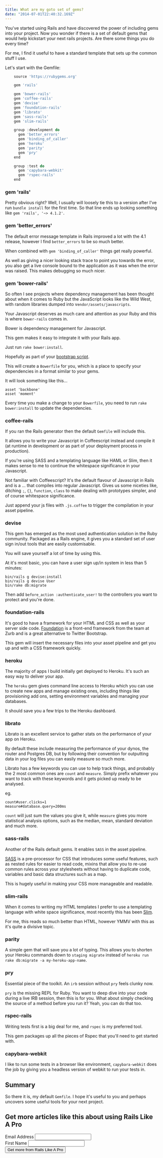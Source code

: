 ```yaml
---
title: What are my goto set of gems?
date: "2014-07-01T22:40:32.169Z"
---
```


You've started using Rails and have discovered the power of including gems into your project. Now you wonder if there is a set of default gems that would help kickstart your next rails projects. Are there some things you do every time?

For me, I find it useful to have a standard template that sets up the common stuff I use.

Let's start with the Gemfile:

```javascript
    source 'https://rubygems.org'

    gem 'rails'

    gem 'bower-rails'
    gem 'coffee-rails'
    gem 'devise'
    gem 'foundation-rails'
    gem 'librato'
    gem 'sass-rails'
    gem 'slim-rails'

    group :development do
      gem 'better_errors'
      gem 'binding_of_caller'
      gem 'heroku'
      gem 'parity'
      gem 'pry'
    end

    group :test do
      gem 'capybara-webkit'
      gem 'rspec-rails'
    end
```

### gem 'rails'

Pretty obvious right? Well, I usually will loosely tie this to a version after I've run `bundle install` for the first time. So that line ends up looking something like `gem 'rails', '~> 4.1.2'`.

### gem 'better_errors'

The default error message template in Rails improved a lot with the 4.1 release, however I find `better_errors` to be so much better.

When combined with `gem 'binding_of_caller'` things get really powerful.

As well as giving a nicer looking stack trace to point you towards the error, you also get a live console bound to the application as it was when the error was raised. This makes debugging so much nicer.

### gem 'bower-rails'

So often I see projects where dependency management has been thought about when it comes to Ruby but the JavaScript looks like the Wild West, with random libraries dumped into v`endor/assets/javascripts`.

Your Javascript deserves as much care and attention as your Ruby and this is where `bower-rails` comes in.

Bower is dependency management for Javascript.

This gem makes it easy to integrate it with your Rails app.

Just run `rake bower:install`.

Hopefully as part of your [bootstrap script](http://felixclack.com/post/75161411572/onboarding-developers-to-your-rails-app-sucks).

This will create a `Bowerfile` for you, which is a place to specify your dependencies in a format similar to your gems.

It will look something like this...

    asset 'backbone'
    asset 'moment'

Every time you make a change to your `Bowerfile`, you need to run `rake bower:install` to update the dependencies.

### coffee-rails

If you ran the Rails generator then the default `Gemfile` will include this.

It allows you to write your Javascript in Coffeescript instead and compile it (at runtime in development or as part of your deployment process in production).

If you're using SASS and a templating language like HAML or Slim, then it makes sense to me to continue the whitespace significance in your Javascript.

Not familiar with Coffeescript? It's the default flavour of Javascript in Rails and is a ... that compiles into regular Javascript. Gives us some niceties like, ditching `;`, `{}`, `function`, `class` to make dealing with prototypes simpler, and of course whitespace significance.

Just append your js files with `.js.coffee` to trigger the compilation in your asset pipeline.

### devise

This gem has emerged as the most used authentication solution in the Ruby community. Packaged as a Rails engine, it gives you a standard set of user sign in/out tools that are easily customisable.

You will save yourself a lot of time by using this.

At it's most basic, you can have a user sign up/in system in less than 5 minutes:

    bin/rails g devise:install
    bin/rails g devise User
    bin/rake db:migrate

Then add `before_action :authenticate_user!` to the controllers you want to protect and you're done.

### foundation-rails

It's good to have a framework for your HTML and CSS as well as your server side code. [Foundation](http://foundation.zurb.com) is a front-end framework from the team at Zurb and is a great alternative to Twitter Bootstrap.

This gem will insert the necessary files into your asset pipeline and get you up and with a CSS framework quickly.

### heroku

The majority of apps I build initially get deployed to Heroku. It's such an easy way to deliver your app.

The `heroku` gem gives command line access to Heroku which you can use to create new apps and manage existing ones, including things like provisioning add ons, setting environment variables and managing your databases.

It should save you a few trips to the Heroku dashboard.

### librato

Librato is an excellent service to gather stats on the performance of your app on Heroku.

By default these include measuring the performance of your dynos, the router and Postgres DB, but by following their convention for outputting data in your log files you can easily measure so much more.

Librato has a few keywords you can use to help track things, and probably the 2 most common ones are `count` and `measure`. Simply prefix whatever you want to track with these keywords and it gets picked up ready to be analysed.

eg.

    count#user.clicks=1
    measure#database.query=200ms

`count` will just sum the values you give it, while `measure` gives you more statistical analysis options, such as the median, mean, standard deviation and much more.

### sass-rails

Another of the Rails default gems. It enables `SASS` in the asset pipeline.

[SASS](http://sass-lang.com) is a pre-processor for CSS that introduces some useful features, such as nested rules for easier to read code, mixins that allow you to re-use common rules across your stylesheets without having to duplicate code, variables and basic data structures such as a map.

This is hugely useful in making your CSS more manageable and readable.

### slim-rails

When it comes to writing my HTML templates I prefer to use a templating language with white space significance, most recently this has been [Slim](https://github.com/slim-template/slim).

For me, this reads so much better than HTML, however YMMV with this as it's quite a divisive topic.

### parity

A simple gem that will save you a lot of typing. This allows you to shorten your Heroku commands down to `staging migrate` instead of `heroku run rake db:migrate -a my-heroku-app-name`.

### pry

Essential piece of the toolkit. An `irb` session without `pry` feels clunky now.

`pry` is the missing REPL for Ruby. You want to deep dive into your code during a live IRB session, then this is for you. What about simply checking the source of a method before you run it? Yeah, you can do that too.

### rspec-rails

Writing tests first is a big deal for me, and `rspec` is my preferred tool.

This gem packages up all the pieces of Rspec that you'll need to get started with.

### capybara-webkit

I like to run some tests in a browser like environment, `capybara-webkit` does the job by giving you a headless version of webkit to run your tests in.

## Summary

So there it is, my default `Gemfile`. I hope it's useful to you and perhaps uncovers some useful tools for your next project.

<div id="mc_embed_signup">
<form action="http://felixclack.us6.list-manage1.com/subscribe/post?u=433936de0e6bdcd7769bd1b30&id=5151d967c3" method="post" id="mc-embedded-subscribe-form" name="mc-embedded-subscribe-form" class="validate" target="_blank" novalidate>
  <h2>Get more articles like this about using Rails Like A Pro</h2>
<div class="mc-field-group">
  <label for="mce-EMAIL">Email Address </label>
  <input type="email" value="" name="EMAIL" class="required email" id="mce-EMAIL"></div>
<div class="mc-field-group">
  <label for="mce-FNAME">First Name </label>
  <input type="text" value="" name="FNAME" class="" id="mce-FNAME"></div>
  <div id="mce-responses" class="clear">
    <div class="response" id="mce-error-response" style="display:none"></div>
    <div class="response" id="mce-success-response" style="display:none"></div>
  </div>    <!-- real people should not fill this in and expect good things - do not remove this or risk form bot signups-->
    <div style="position: absolute; left: -5000px;"><input type="text" name="b_433936de0e6bdcd7769bd1b30_5151d967c3" value=""></div>
  <div class="clear"><input type="submit" value="Get more from Rails Like A Pro" name="subscribe" id="mc-embedded-subscribe" class="button"></div>
</form>
</div>

<!--End mc_embed_signup-->
